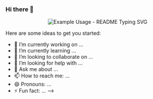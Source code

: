### Hi there 👋
<p align="center">
  <img src="https://readme-typing-svg.demolab.com/?lines=Hi!+I+am+Ecem+💖;+Take+ a+ coffee+and+enjoy+!☕ &font=Fira%20Code&center=true&width=400&height=90&duration=4000&pause=1000" alt="Example Usage - README Typing SVG">
</p
<!--
**ecem-software/ecem-software** is a ✨ _special_ ✨ repository because its `README.md` (this file) appears on your GitHub profile.

Here are some ideas to get you started:

- 🔭 I’m currently working on ...
- 🌱 I’m currently learning ...
- 👯 I’m looking to collaborate on ...
- 🤔 I’m looking for help with ...
- 💬 Ask me about ...
- 📫 How to reach me: ...
- 😄 Pronouns: ...
- ⚡ Fun fact: ...
-->
